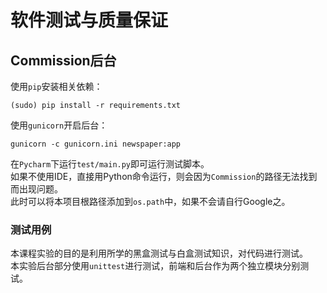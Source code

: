 # 软件测试与质量保证

## Commission后台

使用`pip`安装相关依赖：

    (sudo) pip install -r requirements.txt

使用`gunicorn`开启后台：

    gunicorn -c gunicorn.ini newspaper:app

在`Pycharm`下运行`test/main.py`即可运行测试脚本。    
如果不使用IDE，直接用Python命令运行，则会因为`Commission`的路径无法找到而出现问题。             
此时可以将本项目根路径添加到`os.path`中，如果不会请自行Google之。        

### 测试用例

本课程实验的目的是利用所学的黑盒测试与白盒测试知识，对代码进行测试。              
本实验后台部分使用`unittest`进行测试，前端和后台作为两个独立模块分别测试。
